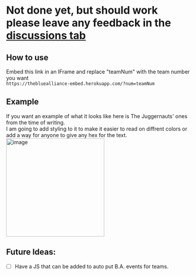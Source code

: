# Not done yet, but should work please leave any feedback in the [discussions tab](https://github.com/Cool-showTTV/TheBlueAlliance-Embed/discussions)

## How to use
Embed this link in an IFrame and replace "teamNum" with the team number you want<br>
```https://thebluealliance-embed.herokuapp.com/?num=teamNum```

## Example
If you want an example of what it looks like here is The Juggernauts' ones from the time of writing.<br>
I am going to add styling to it to make it easier to read on diffrent colors or add a way for anyone to give any hex for the text.
<img width="265" alt="image" src="https://user-images.githubusercontent.com/22648256/153729970-3261e944-433c-4ca8-a466-ff3e1556b39a.png">



## Future Ideas:
- [ ] Have a JS that can be added to auto put B.A. events for teams.
